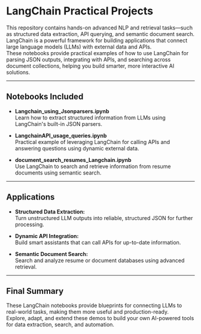 # LangChain Practical Projects

This repository contains hands-on advanced NLP and retrieval tasks—such as structured data extraction, API querying, and semantic document search.
LangChain is a powerful framework for building applications that connect large language models (LLMs) with external data and APIs.  
These notebooks provide practical examples of how to use LangChain for parsing JSON outputs, integrating with APIs, and searching across document collections, helping you build smarter, more interactive AI solutions.

---

## Notebooks Included

- **Langchain_using_Jsonparsers.ipynb**  
  Learn how to extract structured information from LLMs using LangChain's built-in JSON parsers.

- **LangchainAPI_usage_queries.ipynb**  
  Practical example of leveraging LangChain for calling APIs and answering questions using dynamic external data.

- **document_search_resumes_Langchain.ipynb**  
  Use LangChain to search and retrieve information from resume documents using semantic search.
---

## Applications

- **Structured Data Extraction:**  
  Turn unstructured LLM outputs into reliable, structured JSON for further processing.

- **Dynamic API Integration:**  
  Build smart assistants that can call APIs for up-to-date information.

- **Semantic Document Search:**  
  Search and analyze resume or document databases using advanced retrieval.

---

## Final Summary

These LangChain notebooks provide blueprints for connecting LLMs to real-world tasks, making them more useful and production-ready.  
Explore, adapt, and extend these demos to build your own AI-powered tools for data extraction, search, and automation.
